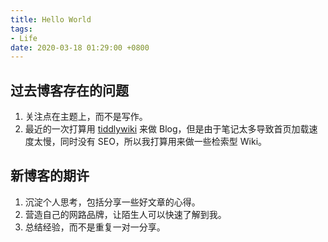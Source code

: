 ```yaml
---
title: Hello World
tags: 
- Life
date: 2020-03-18 01:29:00 +0800
---
```


## 过去博客存在的问题

1. 关注点在主题上，而不是写作。
2. 最近的一次打算用 [tiddlywiki](https://tiddlywiki.com/) 来做 Blog，但是由于笔记太多导致首页加载速度太慢，同时没有 SEO，所以我打算用来做一些检索型 Wiki。

## 新博客的期许

1. 沉淀个人思考，包括分享一些好文章的心得。
2. 营造自己的网路品牌，让陌生人可以快速了解到我。
3. 总结经验，而不是重复一对一分享。

